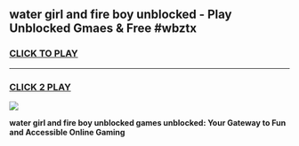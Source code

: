 
## water girl and fire boy unblocked - Play Unblocked Gmaes & Free #wbztx
<h3>
<a href="https://news.freeplayer.one?title=water_girl_and_fire_boy_unblocked&ref=26F">CLICK TO PLAY</a></h3>
<hr>

<h3>
<a href="https://news.freeplayer.one?title=water_girl_and_fire_boy_unblocked&ref=26F">CLICK 2 PLAY</a>
  
</h3>

<a href="https://news.freeplayer.one?title=water_girl_and_fire_boy_unblocked&ref=26F/"><img src="https://clearcache.store/games.png"></a>


**water girl and fire boy unblocked games unblocked: Your Gateway to Fun and Accessible Online Gaming**
